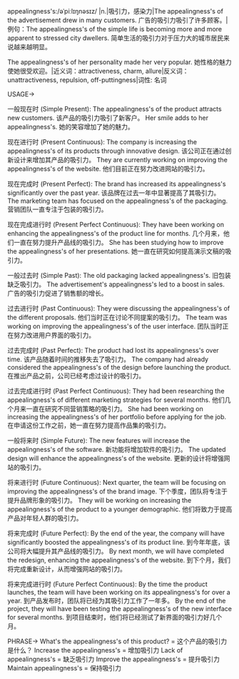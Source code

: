 appealingness's:/əˈpiːlɪŋnəsɪz/ |n.|吸引力，感染力|The appealingness's of the advertisement drew in many customers.  广告的吸引力吸引了许多顾客。|例句：The appealingness's of the simple life is becoming more and more apparent to stressed city dwellers.  简单生活的吸引力对于压力大的城市居民来说越来越明显。

The appealingness's of her personality made her very popular. 她性格的魅力使她很受欢迎。|近义词：attractiveness, charm, allure|反义词：unattractiveness, repulsion, off-puttingness|词性: 名词

USAGE->

一般现在时 (Simple Present):
The appealingness's of the product attracts new customers.  该产品的吸引力吸引了新客户。
Her smile adds to her appealingness's. 她的笑容增加了她的魅力。


现在进行时 (Present Continuous):
The company is increasing the appealingness's of its products through innovative design. 该公司正在通过创新设计来增加其产品的吸引力。
They are currently working on improving the appealingness's of the website. 他们目前正在努力改进网站的吸引力。


现在完成时 (Present Perfect):
The brand has increased its appealingness's significantly over the past year.  该品牌在过去一年中显著提高了其吸引力。
The marketing team has focused on the appealingness's of the packaging. 营销团队一直专注于包装的吸引力。


现在完成进行时 (Present Perfect Continuous):
They have been working on enhancing the appealingness's of the product line for months.  几个月来，他们一直在努力提升产品线的吸引力。
She has been studying how to improve the appealingness's of her presentations. 她一直在研究如何提高演示文稿的吸引力。


一般过去时 (Simple Past):
The old packaging lacked appealingness's.  旧包装缺乏吸引力。
The advertisement's appealingness's led to a boost in sales.  广告的吸引力促进了销售额的增长。


过去进行时 (Past Continuous):
They were discussing the appealingness's of the different proposals. 他们当时正在讨论不同提案的吸引力。
The team was working on improving the appealingness's of the user interface.  团队当时正在努力改进用户界面的吸引力。


过去完成时 (Past Perfect):
The product had lost its appealingness's over time.  该产品随着时间的推移失去了吸引力。
The company had already considered the appealingness's of the design before launching the product.  在推出产品之前，公司已经考虑过设计的吸引力。


过去完成进行时 (Past Perfect Continuous):
They had been researching the appealingness's of different marketing strategies for several months.  他们几个月来一直在研究不同营销策略的吸引力。
She had been working on increasing the appealingness's of her portfolio before applying for the job. 在申请这份工作之前，她一直在努力提高作品集的吸引力。


一般将来时 (Simple Future):
The new features will increase the appealingness's of the software.  新功能将增加软件的吸引力。
The updated design will enhance the appealingness's of the website.  更新的设计将增强网站的吸引力。


将来进行时 (Future Continuous):
Next quarter, the team will be focusing on improving the appealingness's of the brand image. 下个季度，团队将专注于提升品牌形象的吸引力。
They will be working on increasing the appealingness's of the product to a younger demographic. 他们将致力于提高产品对年轻人群的吸引力。


将来完成时 (Future Perfect):
By the end of the year, the company will have significantly boosted the appealingness's of its product line. 到今年年底，该公司将大幅提升其产品线的吸引力。
By next month, we will have completed the redesign, enhancing the appealingness's of the website. 到下个月，我们将完成重新设计，从而增强网站的吸引力。


将来完成进行时 (Future Perfect Continuous):
By the time the product launches, the team will have been working on its appealingness's for over a year. 到产品发布时，团队将已经为其吸引力工作了一年多。
By the end of the project, they will have been testing the appealingness's of the new interface for several months. 到项目结束时，他们将已经测试了新界面的吸引力好几个月。



PHRASE->
What's the appealingness's of this product? = 这个产品的吸引力是什么？
Increase the appealingness's = 增加吸引力
Lack of appealingness's = 缺乏吸引力
Improve the appealingness's = 提升吸引力
Maintain appealingness's = 保持吸引力

